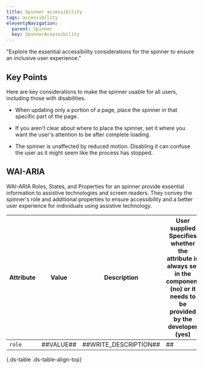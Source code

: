 ```yaml
---
title: Spinner accessibility
tags: accessibility
eleventyNavigation:
  parent: Spinner
  key: SpinnerAccessibility
---
```

<section>

"Explore the essential accessibility considerations for the spinner to ensure an inclusive user experience."

</section>


<section> 

## Key Points

Here are key considerations to make the spinner usable for all users, including those with disabilities.

  - When updating only a portion of a page, place the spinner in that specific part of the page.

  - If you aren't clear about where to place the spinner, set it where you want the user's attention to be after complete loading.

  - The spinner is unaffected by reduced motion. Disabling it can confuse the user as it might seem like the process has stopped.

</section>


<section>

## WAI-ARIA

WAI-ARIA Roles, States, and Properties for an spinner provide essential information to assistive technologies and screen readers. They convey the spinner's role and additional properties to ensure accessibility and a better user experience for individuals using assistive technology.

|Attribute|Value|Description|User supplied  <sl-icon name="info" aria-describedby="tooltip1" size="md"></sl-icon><sl-tooltip id="tooltip1">Specifies whether the attribute is always set in the component (no) or it needs to be provided by the developer (yes)</sl-tooltip>|
|-|-|-|-|
|`role`| ##VALUE## | ##WRITE_DESCRIPTION## | ## |

{.ds-table .ds-table-align-top}

</section>